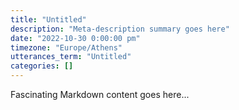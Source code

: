 ```yaml
---
title: "Untitled"
description: "Meta-description summary goes here"
date: "2022-10-30 0:00:00 pm"
timezone: "Europe/Athens"
utterances_term: "Untitled"
categories: []
---
```


Fascinating Markdown content goes here...
